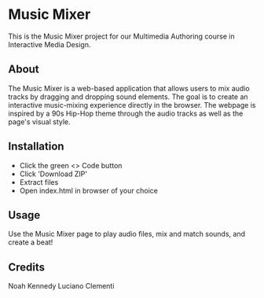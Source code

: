 # Music Mixer
This is the Music Mixer project for our Multimedia Authoring course in Interactive Media Design.

## About
The Music Mixer is a web-based application that allows users to mix audio tracks by dragging and dropping sound elements. The goal is to create an interactive music-mixing experience directly in the browser. The webpage is inspired by a 90s Hip-Hop theme through the audio tracks as well as the page's visual style.

## Installation 
- Click the green <> Code button
- Click 'Download ZIP'
- Extract files
- Open index.html in browser of your choice

## Usage 
Use the Music Mixer page to play audio files, mix and match sounds, and create a beat!

## Credits
Noah Kennedy
Luciano Clementi

